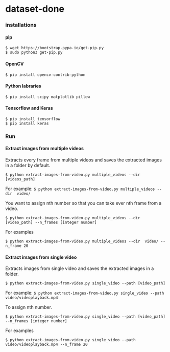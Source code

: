 # dataset-done

### installations

#### pip
```
$ wget https://bootstrap.pypa.io/get-pip.py
$ sudo python3 get-pip.py
```
#### OpenCV
```$ pip install opencv-contrib-python```
#### Python labraries
```$ pip install scipy matplotlib pillow```
#### Tensorflow and Keras

```
$ pip install tensorflow
$ pip install keras
```

### Run
#### Extract images from multiple videos
Extracts every frame from multiple videos and saves the extracted images in a folder by default.

```$ python extract-images-from-video.py multiple_videos --dir [videos_path]```

For example:
```$ python extract-images-from-video.py multiple_videos --dir  video/```

You want to assign nth number so that you can take ever nth frame from a video.

```$ python extract-images-from-video.py multiple_videos --dir [video_path] --n_frames [integer number]```

For examples

```$ python extract-images-from-video.py multiple_videos --dir  video/ --n_frame 20```

#### Extract images from single video

Extracts images from single video and saves the extracted images in a folder.

```$ python extract-images-from-video.py single_video --path [video_path]```

For example:
```$ python extract-images-from-video.py single_video --path video/videoplayback.mp4```

To assign nth number.

```$ python extract-images-from-video.py single_video --path [video_path] --n_frames [integer number]```

For examples

```$ python extract-images-from-video.py single_video --path video/videoplayback.mp4 --n_frame 20```